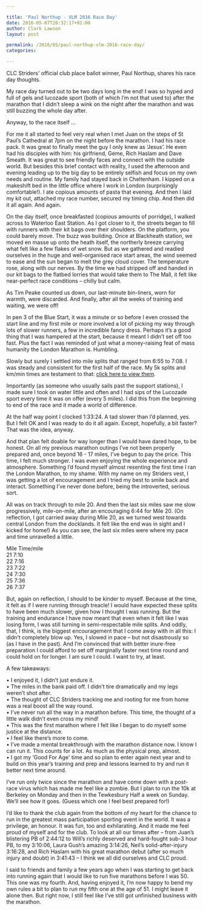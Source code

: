 ```yaml
---

title: 'Paul Northup - VLM 2016 Race Day'
date: 2016-05-07T20:32:17+01:00
author: Clark Lawson
layout: post

permalink: /2016/05/paul-northup-vlm-2016-race-day/
categories:

---
```

CLC Striders' official club place ballot winner, Paul Northup, shares his race day thoughts.<!--more-->

My race day turned out to be two days long in the end! I was so hyped and full of gels and lucozade sport (both of which I’m not that used to) after the marathon that I didn’t sleep a wink on the night after the marathon and was still buzzing the whole day after. 

Anyway, to the race itself &#8230;

For me it all started to feel very real when I met Juan on the steps of St Paul’s Cathedral at 7pm on the night before the marathon. I had his race pack. It was great to finally meet the guy I only knew as ‘Jesus’. He even had his disciples with him: his girlfriend, Geme, Rich Haslam and Dave Smeath. It was great to see friendly faces and connect with the outside world. But besides this brief contact with reality, I used the afternoon and evening leading up to the big day to be entirely selfish and focus on my own needs and routine. My family had stayed back in Cheltenham. I kipped on a makeshift bed in the little office where I work in London (surprisingly comfortable!). I ate copious amounts of pasta that evening. And then I laid my kit out, attached my race number, secured my timing chip. And then did it all again. And again.

On the day itself, once breakfasted (copious amounts of porridge), I walked across to Waterloo East Station. As I got closer to it, the streets began to fill with runners with their kit bags over their shoulders. On the platform, you could barely move. The buzz was building. Once at Blackheath station, we moved en masse up onto the heath itself, the northerly breeze carrying what felt like a few flakes of wet snow. But as we gathered and readied ourselves in the huge and well-organised race start areas, the wind seemed to ease and the sun began to melt the grey cloud cover. The temperature rose, along with our nerves. By the time we had stripped off and handed in our kit bags to the flatbed lorries that would take them to The Mall, it felt like near-perfect race conditions – chilly but calm. 

As Tim Peake counted us down, our last-minute bin-liners, worn for warmth, were discarded. And finally, after all the weeks of training and waiting, we were off! 

In pen 3 of the Blue Start, it was a minute or so before I even crossed the start line and my first mile or more involved a lot of picking my way through lots of slower runners, a few in incredible fancy dress. Perhaps it’s a good thing that I was hampered at the start, because it meant I didn’t set off too fast. Plus the fact I was reminded of just what a money-raising feat of mass humanity the London Marathon is. Humbling.

Slowly but surely I settled into mile splits that ranged from 6:55 to 7:08. I was steady and consistent for the first half of the race. My 5k splits and km/min times are testament to that: <a href="http://results-2016.virginmoneylondonmarathon.com/2016/?content=detail&#038;fpid=search&#038;pid=search&#038;idp=9999990F5ECC8300001A7190&#038;lang=EN_CAP&#038;event=MAS&#038;search%5Bname%5D=northrup&#038;search%5Bsex%5D=%25&#038;search%5Bnation%5D=%25&#038;search_sort=name&#038;search_event=MAS" target="_blank">click here to view them</a>.

Importantly (as someone who usually sails past the support stations), I made sure I took on water little and often and I had sips of the Lucozade sport every time it was on offer (every 5 miles). I did this from the beginning to end of the race and it made a world of difference.

At the half way point I clocked 1:33:24. A tad slower than I’d planned, yes. But I felt OK and I was ready to do it all again. Except, hopefully, a bit faster? That was the idea, anyway.

And that plan felt doable for way longer than I would have dared hope, to be honest. On all my previous marathon outings I’ve not been properly prepared and, once beyond 16 - 17 miles, I’ve begun to pay the price. This time, I felt much stronger. I was even enjoying the whole experience and atmosphere. Something I’d found myself almost resenting the first time I ran the London Marathon, to my shame. With my name on my Striders vest, I was getting a lot of encouragement and I tried my best to smile back and interact. Something I’ve never done before, being the introverted, serious sort.

All was on track through to mile 20. And then the last six miles saw me slow progressively, mile-on-mile, after an encouraging 6:44 for Mile 20. (On reflection, I got carried away during Mile 20, as we turned west towards central London from the docklands. It felt like the end was in sight and I kicked for home!) As you can see, the last six miles were where my pace and time unravelled a little. 

Mile Time/mile  
21 7:10  
22 7:16  
23 7:22  
24 7:30  
25 7:36  
26 7:37

But, again on reflection, I should to be kinder to myself. Because at the time, it felt as if I were running through treacle! I would have expected these splits to have been much slower, given how I thought I was running. But the training and endurance I have now meant that even when it felt like I was losing form, I was still turning in semi-respectable mile splits. And oddly, that, I think, is the biggest encouragement that I come away with in all this: I didn’t completely blow up. Yes, I slowed in pace – but not disastrously so (as I have in the past). And I’m convinced that with better inure-free preparation I could afford to set off marginally faster next time round and could hold on for longer. I am sure I could. I want to try, at least.

A few takeaways: 

• I enjoyed it, I didn't just endure it.  
• The miles in the bank paid off. I didn’t tire dramatically and my legs weren’t shot after.  
• The thought of CLC Striders tracking me and rooting for me from home was a real boost all the way round.  
• I’ve never run all the way in a marathon before. This time, the thought of a little walk didn’t even cross my mind!  
• This was the first marathon where I felt like I began to do myself some justice at the distance.  
• I feel like there’s more to come.  
• I’ve made a mental breakthrough with the marathon distance now. I know I can run it. This counts for a lot. As much as the physical prep, almost.  
• I got my &#8216;Good For Age' time and so plan to enter again next year and to build on this year’s training and prep and lessons learned to try and run it better next time around.

I’ve run only twice since the marathon and have come down with a post-race virus which has made me feel like a zombie. But I plan to run the 10k at Berkeley on Monday and then in the Tewkesbury Half a week on Sunday. We’ll see how it goes. (Guess which one I feel best prepared for!)

I’d like to thank the club again from the bottom of my heart for the chance to run in the greatest mass participation sporting event in the world. It was a privilege, an honour. It was fun, too and exhilarating. And it made me feel proud of myself and for the club. To look at all our times after – from Juan’s blistering PB of 2:44:12 to Will’s richly deserved and hard-fought sub-3 hour PB, to my 3:10:06, Laura Gush’s amazing 3:14:26, Neil’s solid-after-injury 3:16:28, and Rich Haslam with his great marathon debut (after so much injury and doubt) in 3:41:43 – I think we all did ourselves and CLC proud.

I said to friends and family a few years ago when I was starting to get back into running again that I would like to run five marathons before I was 50. This one was my fourth. And, having enjoyed it, I’m now happy to bend my own rules a bit to plan to run my fifth one at the age of 51. I might leave it alone then. But right now, I still feel like I’ve still got unfinished business with the marathon.